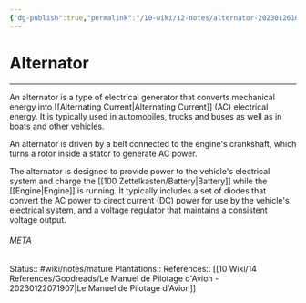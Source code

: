 ```yaml
---
{"dg-publish":true,"permalink":"/10-wiki/12-notes/alternator-20230126105047/"}
---
```


# Alternator
---
An alternator is a type of electrical generator that converts mechanical energy into [[Alternating Current\|Alternating Current]] (AC) electrical energy. It is typically used in automobiles, trucks and buses as well as in boats and other vehicles.

An alternator is driven by a belt connected to the engine's crankshaft, which turns a rotor inside a stator to generate AC power.

The alternator is designed to provide power to the vehicle's electrical system and charge the [[100 Zettelkasten/Battery\|Battery]] while the [[Engine\|Engine]] is running. It typically includes a set of diodes that convert the AC power to direct current (DC) power for use by the vehicle's electrical system, and a voltage regulator that maintains a consistent voltage output.



###### META
Status:: #wiki/notes/mature 
Plantations:: 
References:: [[10 Wiki/14 References/Goodreads/Le Manuel de Pilotage d'Avion - 20230122071907\|Le Manuel de Pilotage d'Avion]]
